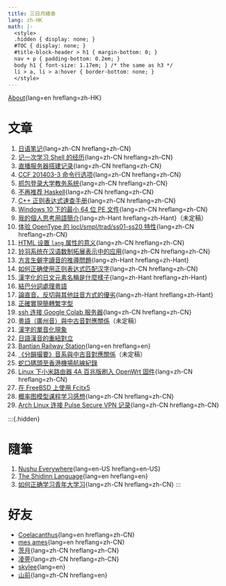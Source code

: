 ```yaml
---
title: 三日月綾香
lang: zh-HK
math: |-
  <style>
  .hidden { display: none; }
  #TOC { display: none; }
  #title-block-header > h1 { margin-bottom: 0; }
  nav + p { padding-bottom: 0.2em; }
  body h1 { font-size: 1.17em; } /* the same as h3 */
  li > a, li > a:hover { border-bottom: none; }
  </style>
---
```


[About](about/){lang=en hreflang=zh-HK}

# 文章

1. [日语笔记](1041/){lang=zh-CN hreflang=zh-CN}
1. [记一次学习 Shell 的经历](learnshell/){lang=zh-CN hreflang=zh-CN}
1. [直播服务器搭建记录](live/){lang=zh-CN hreflang=zh-CN}
1. [CCF 201403-3 命令行选项](ccf-201403-3/){lang=zh-CN hreflang=zh-CN}
1. [抓包登录大学教务系统](wlansniff/){lang=zh-CN hreflang=zh-CN}
1. [不再推荐 Haskell](antihask/){lang=zh-CN hreflang=zh-CN}
1. [C++ 正则表达式速查手册](cppregex/){lang=zh-CN hreflang=zh-CN}
1. [Windows 10 下的最小 64 位 PE 文件](tinype/){lang=zh-CN hreflang=zh-CN}
1. [我的個人思考用語簡介](v8/){lang=zh-Hant hreflang=zh-Hant}（未定稿）
1. [体验 OpenType 的 locl/smpl/trad/ss01-ss20 特性](opentype/){lang=zh-CN hreflang=zh-CN}
1. [HTML 设置 `lang` 属性的意义](langtag/){lang=zh-CN hreflang=zh-CN}
1. [铃羽系统在汉语数制拓展表示中的应用](suzuha/){lang=zh-CN hreflang=zh-CN}
1. [方言生僻字讀音的推導問題](yatngiox/){lang=zh-Hant hreflang=zh-Hant}
1. [如何正确使用正则表达式匹配汉字](hanregex/zh-CN/){lang=zh-CN hreflang=zh-CN}
1. [漢字化的日文元素名稱是什麼樣子](kanji-periodic-table/){lang=zh-Hant hreflang=zh-Hant}
1. [結巴分詞處理粵語](yueseg/hant/)
1. [論直音、反切與其他註音方式的優劣](pyanxvsdrik/){lang=zh-Hant hreflang=zh-Hant}
1. [正確實現簡轉繁字型](s2tfont/hant/)
1. [ssh 连接 Google Colab 服务器](colab/){lang=zh-CN hreflang=zh-CN}
1. [粵語（廣州音）與中古音對應關係](teoi/)（未定稿）
1. [漢字的單音化現象](guan/)
1. [日語漢音的重紐對立](tyongdiu/)
1. [Bantian Railway Station](btq/){lang=en hreflang=en}
1. [《分韻撮要》音系與中古音對應關係](fanwan/)（未定稿）
1. [蛇口碼頭至香港機場航線紀錄](zyk/)
1. [Linux 下小米路由器 4A 百兆版刷入 OpenWrt 固件](openwrt/){lang=zh-CN hreflang=zh-CN}
1. [在 FreeBSD 上使用 Fcitx5](fcitx5-freebsd/)
1. [概率图模型课程学习感想](pgm/){lang=zh-CN hreflang=zh-CN}
1. [Arch Linux 连接 Pulse Secure VPN 记录](archpulse/){lang=zh-CN hreflang=zh-CN}

:::{.hidden}
# 隨筆

1. [Nushu Everywhere](nushu-everywhere/){lang=en-US hreflang=en-US}
1. [The Shidinn Language](shidinn/){lang=en hreflang=en}
1. [如何正确学习青年大学习](daxuexi/){lang=zh-CN hreflang=zh-CN}
:::

<!--
1. [普通話-粵語特殊字音對照表](poujyut/)（未定稿）
should be after 方言生僻字讀音的推導問題

1. [繁简中文转换概说](cc/){lang=zh-CN hreflang=zh-CN}（未更新）
should be after 我的個人思考用語簡介
-->

# 好友

- [Coelacanthus](https://blog.coelacanthus.moe/){lang=en hreflang=zh-CN}
- [mes ames](https://moi-mo.github.io/){lang=en hreflang=zh-CN}
- [茨月](https://zcy.moe/){lang=zh-CN hreflang=zh-CN}
- [凌莞](https://nyac.at/){lang=zh-CN hreflang=zh-CN}
- [skylee](https://skylee.xyz/){lang=en}
- [山前](https://estela.moe/){lang=zh-CN hreflang=en}
